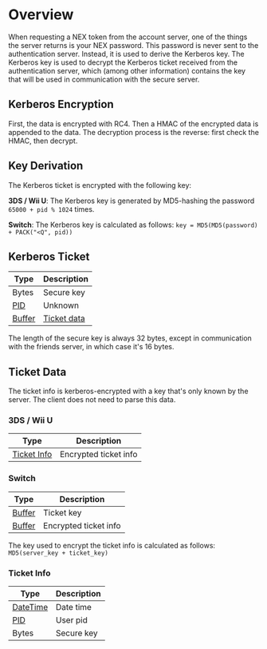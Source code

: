# Overview
When requesting a NEX token from the account server, one of the things the server returns is your NEX password. This password is never sent to the authentication server. Instead, it is used to derive the Kerberos key. The Kerberos key is used to decrypt the Kerberos ticket received from the authentication server, which (among other information) contains the key that will be used in communication with the secure server.

## Kerberos Encryption
First, the data is encrypted with RC4. Then a HMAC of the encrypted data is appended to the data. The decryption process is the reverse: first check the HMAC, then decrypt.

## Key Derivation
The Kerberos ticket is encrypted with the following key:

**3DS / Wii U**: The Kerberos key is generated by MD5-hashing the password `65000 + pid % 1024` times.

**Switch**: The Kerberos key is calculated as follows: ```key = MD5(MD5(password) + PACK("<Q", pid))```

## Kerberos Ticket
| Type | Description |
| --- | --- |
| Bytes | Secure key |
| [PID] | Unknown |
| [Buffer] | [Ticket data](#ticket-data) |

The length of the secure key is always 32 bytes, except in communication with the friends server, in which case it's 16 bytes.

## Ticket Data
The ticket info is kerberos-encrypted with a key that's only known by the server. The client does not need to parse this data.

### 3DS / Wii U
| Type | Description |
| --- | --- |
| [Ticket Info](#ticket-info) | Encrypted ticket info |

### Switch
| Type | Description |
| --- | --- |
| [Buffer] | Ticket key |
| [Buffer] | Encrypted ticket info |

The key used to encrypt the ticket info is calculated as follows: `MD5(server_key + ticket_key)`

### Ticket Info
| Type | Description |
| --- | --- |
| [DateTime] | Date time |
| [PID] | User pid |
| Bytes | Secure key |

[Buffer]: NEX-Common-Types#buffer
[PID]: NEX-Common-Types#pid
[DateTime]: NEX-Common-Types#datetime